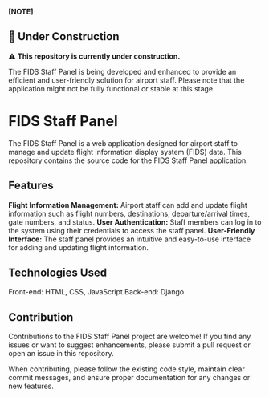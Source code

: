 **[NOTE]**
## :construction: Under Construction
⚠️ **This repository is currently under construction.**

The FIDS Staff Panel is being developed and enhanced to provide an efficient and user-friendly solution for airport staff. Please note that the application might not be fully functional or stable at this stage.

# FIDS Staff Panel

The FIDS Staff Panel is a web application designed for airport staff to manage and update flight information display system (FIDS) data. This repository contains the source code for the FIDS Staff Panel application.

## Features
**Flight Information Management:** Airport staff can add and update flight information such as flight numbers, destinations, departure/arrival times, gate numbers, and status.
**User Authentication:** Staff members can log in to the system using their credentials to access the staff panel.
**User-Friendly Interface:** The staff panel provides an intuitive and easy-to-use interface for adding and updating flight information.

## Technologies Used
Front-end: HTML, CSS, JavaScript
Back-end: Django

## Contribution
Contributions to the FIDS Staff Panel project are welcome! If you find any issues or want to suggest enhancements, please submit a pull request or open an issue in this repository.

When contributing, please follow the existing code style, maintain clear commit messages, and ensure proper documentation for any changes or new features.


